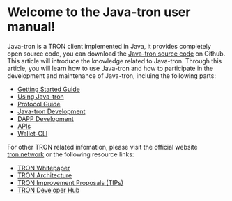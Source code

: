 # Welcome to the Java-tron user manual!

Java-tron is a TRON client implemented in Java, it provides completely open source code, you can download the [Java-tron source code](https://github.com/tronprotocol/java-tron) on Github. This article will introduce the knowledge related to Java-tron. Through this article, you will learn how to use Java-tron and how to participate in the development and maintenance of Java-tron, incluing the following parts:


* [Getting Started Guide](/documentation-en/getting_started/getting_started_with_javatron/)
* [Using Java-tron](/documentation-en/using_javatron/installing_javatron/)
* [Protocol Guide](/documentation-en/introduction/dpos/)
* [Java-tron Development](/documentation-en/developers/java-tron/)
* [DAPP Development](/documentation-en/contracts/compiler/)
* [APIs](/documentation-en/api/http/)
* [Wallet-CLI](/documentation-en/clients/wallet-cli/)


For other TRON related infomation, please visit the official website [tron.network](https://tron.network/index?lng=en) or the following resource links:

* [TRON Whitepaper](https://tron.network/static/doc/white_paper_v_2_0.pdf)
* [TRON Architecture](https://coin.top/pdf/Architecture/Design_Book_of_TRON_Architecture1.4.pdf)
* [TRON Improvement Proposals (TIPs)](https://github.com/tronprotocol/tips)
* [TRON Developer Hub](https://developers.tron.network/docs)


